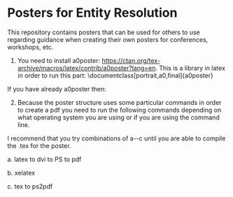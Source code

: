 # Posters for Entity Resolution 

This repository contains posters that can be used for others to use regarding guidance when creating their own posters
for conferences, workshops, etc. 

1. You need to install  a0poster: https://ctan.org/tex-archive/macros/latex/contrib/a0poster?lang=en. This is a library in latex in order to run this part:  \documentclass[portrait,a0,final]{a0poster}
 
If you have already a0poster then:

2. Because the poster structure uses some particular commands in order to create a pdf you need to run the following commands depending on what operating system you are using or if you are using the command line. 

I recommend that you try combinations of a--c until you are able to compile the .tex for the poster. 

a. latex to dvi to PS to pdf

b. xelatex

c. tex to ps2pdf



